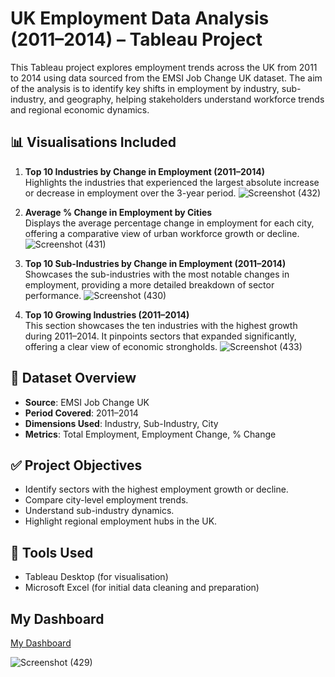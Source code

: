 # UK Employment Data Analysis (2011–2014) – Tableau Project

This Tableau project explores employment trends across the UK from 2011 to 2014 using data sourced from the EMSI Job Change UK dataset. The aim of the analysis is to identify key shifts in employment by industry, sub-industry, and geography, helping stakeholders understand workforce trends and regional economic dynamics.

## 📊 Visualisations Included

1. **Top 10 Industries by Change in Employment (2011–2014)**  
   Highlights the industries that experienced the largest absolute increase or decrease in employment over the 3-year period.
![Screenshot (432)](https://github.com/user-attachments/assets/c07262a5-32d3-4b6e-848f-f4039679c011)


2. **Average % Change in Employment by Cities**  
   Displays the average percentage change in employment for each city, offering a comparative view of urban workforce growth or decline.
![Screenshot (431)](https://github.com/user-attachments/assets/f2b59395-f34c-4eb6-b5bb-1b780d1e1c93)


3. **Top 10 Sub-Industries by Change in Employment (2011–2014)**  
   Showcases the sub-industries with the most notable changes in employment, providing a more detailed breakdown of sector performance.
![Screenshot (430)](https://github.com/user-attachments/assets/2a0c5074-0647-4a40-95eb-385e13e497ba)



4. **Top 10 Growing Industries (2011–2014)**  
   This section showcases the ten industries with the highest growth during 2011–2014. It pinpoints sectors that expanded significantly, offering a clear view of economic strongholds.
![Screenshot (433)](https://github.com/user-attachments/assets/6aaca6a2-7451-4281-bf29-e3a52e1ee632)


## 📁 Dataset Overview

- **Source**: EMSI Job Change UK
- **Period Covered**: 2011–2014
- **Dimensions Used**: Industry, Sub-Industry, City
- **Metrics**: Total Employment, Employment Change, % Change

## ✅ Project Objectives

- Identify sectors with the highest employment growth or decline.
- Compare city-level employment trends.
- Understand sub-industry dynamics.
- Highlight regional employment hubs in the UK.

## 📌 Tools Used

- Tableau Desktop (for visualisation)
- Microsoft Excel (for initial data cleaning and preparation)

## My Dashboard

[My Dashboard](https://public.tableau.com/app/profile/bafti.cakir/viz/ukworksheet_17466307112280/Dashboard1)


![Screenshot (429)](https://github.com/user-attachments/assets/ed6a3597-e2c4-474a-90a6-a33af966e302)

 
